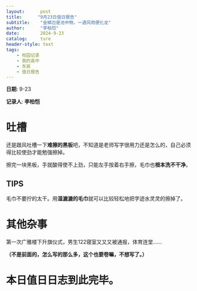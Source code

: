 ```yaml
---
layout:      post
title:      "9月23日值日报告"
subtitle:    "金鳞岂是池中物，一遇风雨便化龙"
author:      "李柏恺"
date:        2024-9-23
catalog:     ture
header-style: text
tags: 
    - 校园记录
    - 我的高中
    - 东辰
    - 值日报告
---
```


**日期**: 9-23

**记录人**: **李柏恺**

# 吐槽

还是跟风吐槽一下**难擦的黑板**吧，不知道是老师写字很用力还是怎么的，自己必须得比较使劲才能勉强擦掉。

擦完一块黑板，手就酸得使不上劲，只能左手按着右手擦，毛巾也**根本洗不干净**。

## TIPS

毛巾不要拧的太干。用**湿漉漉的毛巾**就可以比较轻松地把字迹水灵灵的擦掉了。

# 其他杂事

第一次广雅楼下升旗仪式，男生122寝室又又又被通报，体育连堂......

**（不是前面的，怎么写的那么多，这个也要卷嘛，不想写了。）**

# 本日值日日志到此完毕。 
